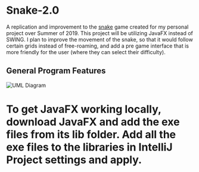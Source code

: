 # Snake-2.0
A replication and improvement to the [snake](https://github.com/Spexon/PersonalProject) game created for my personal project over Summer of 2019. This project will be utilizing JavaFX instead of SWING. I plan to improve the movement of the snake, so that it would follow certain grids instead of free-roaming, and add a pre game interface that is more friendly for the user (where they can select their difficulty). 

## General Program Features
![UML Diagram](https://gyazo.com/7d3ebf8904ae3fb24fc50f181f11c319.png)


# To get JavaFX working locally, download JavaFX and add the exe files from its lib folder. Add all the exe files to the libraries in IntelliJ Project settings and apply.
